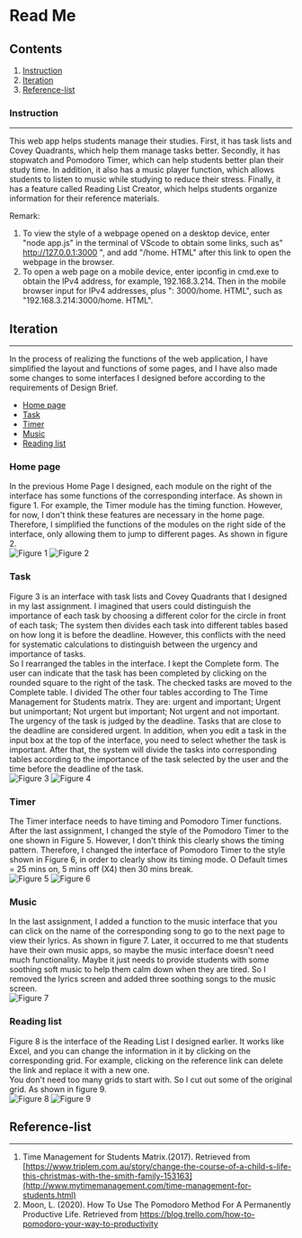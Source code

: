 # Read Me
## Contents
1. [Instruction](#instruction)
2. [Iteration](#iteration) 
3. [Reference-list](#Reference-list)

### Instruction 
***
This web app helps students manage their studies. First, it has task lists and Covey Quadrants, which help them manage tasks better. Secondly, it has stopwatch and Pomodoro Timer, which can help students better plan their study time. In addition, it also has a music player function, which allows students to listen to music while studying to reduce their stress. Finally, it has a feature called Reading List Creator, which helps students organize information for their reference materials.

Remark:
1. To view the style of a webpage opened on a desktop device, enter "node app.js" in the terminal of VScode to obtain some links, such as" http://127.0.0.1:3000 ", and add "/home. HTML" after this link to open the webpage in the browser.
2. To open a web page on a mobile device, enter ipconfig in cmd.exe to obtain the IPv4 address, for example, 192.168.3.214. Then in the mobile browser input for IPv4 addresses, plus ": 3000/home. HTML", such as "192.168.3.214:3000/home. HTML".


## Iteration
***
In the process of realizing the functions of the web application, I have simplified the layout and functions of some pages, and I have also made some changes to some interfaces I designed before according to the requirements of Design Brief.  
* [Home page](#homepage)
* [Task](#task)
* [Timer](#timer)
* [Music](#music)
* [Reading list](#readinglist)
  
### Home page
In the previous Home Page I designed, each module on the right of the interface has some functions of the corresponding interface.  As shown in figure 1.  For example, the Timer module has the timing function.  However, for now, I don't think these features are necessary in the home page.  Therefore, I simplified the functions of the modules on the right side of the interface, only allowing them to jump to different pages.  As shown in figure 2.  
![Figure 1](readme/1.png)
![Figure 2](readme/2.png)

### Task
Figure 3 is an interface with task lists and Covey Quadrants that I designed in my last assignment.  I imagined that users could distinguish the importance of each task by choosing a different color for the circle in front of each task;  The system then divides each task into different tables based on how long it is before the deadline.  However, this conflicts with the need for systematic calculations to distinguish between the urgency and importance of tasks.  
So I rearranged the tables in the interface.  I kept the Complete form.  The user can indicate that the task has been completed by clicking on the rounded square to the right of the task.  The checked tasks are moved to the Complete table.  I divided The other four tables according to The Time Management for Students matrix.  They are: urgent and important;  Urgent but unimportant;  Not urgent but important;  Not urgent and not important.  The urgency of the task is judged by the deadline.  Tasks that are close to the deadline are considered urgent.  In addition, when you edit a task in the input box at the top of the interface, you need to select whether the task is important.  After that, the system will divide the tasks into corresponding tables according to the importance of the task selected by the user and the time before the deadline of the task.  
![Figure 3](readme/3.png)
![Figure 4](readme/4.jpg)

### Timer
The Timer interface needs to have timing and Pomodoro Timer functions.  After the last assignment, I changed the style of the Pomodoro Timer to the one shown in Figure 5.  However, I don't think this clearly shows the timing pattern.  Therefore, I changed the interface of Pomodoro Timer to the style shown in Figure 6, in order to clearly show its timing mode.  O Default times = 25 mins on, 5 mins off (X4) then 30 mins break.  
![Figure 5](readme/5.png)
![Figure 6](readme/6.png)

### Music
In the last assignment, I added a function to the music interface that you can click on the name of the corresponding song to go to the next page to view their lyrics.  As shown in figure 7.  Later, it occurred to me that students have their own music apps, so maybe the music interface doesn't need much functionality.  Maybe it just needs to provide students with some soothing soft music to help them calm down when they are tired.  So I removed the lyrics screen and added three soothing songs to the music screen.  
![Figure 7](readme/7.png)

### Reading list
Figure 8 is the interface of the Reading List I designed earlier.  It works like Excel, and you can change the information in it by clicking on the corresponding grid.  For example, clicking on the reference link can delete the link and replace it with a new one.  
You don't need too many grids to start with.  So I cut out some of the original grid.  As shown in figure 9.  
![Figure 8](readme/8.png)
![Figure 9](readme/9.png)

## Reference-list
***
1. Time Management for Students Matrix.(2017). Retrieved from [https://www.triplem.com.au/story/change-the-course-of-a-child-s-life-this-christmas-with-the-smith-family-153163](http://www.mytimemanagement.com/time-management-for-students.html)
2. Moon, L. (2020). How To Use The Pomodoro Method For A Permanently Productive Life. Retrieved from https://blog.trello.com/how-to-pomodoro-your-way-to-productivity
